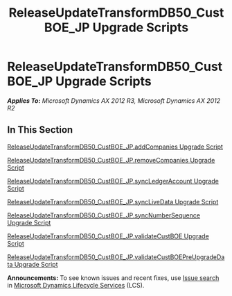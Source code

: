 ﻿---
title: ReleaseUpdateTransformDB50_CustBOE_JP Upgrade Scripts
TOCTitle: ReleaseUpdateTransformDB50_CustBOE_JP Upgrade Scripts
ms:assetid: a85daa54-9a08-4ea3-958c-141684aa3808
ms:mtpsurl: https://msdn.microsoft.com/en-us/library/JJ686391(v=AX.60)
ms:contentKeyID: 49710347
ms.date: 05/18/2015
mtps_version: v=AX.60
---

# ReleaseUpdateTransformDB50\_CustBOE\_JP Upgrade Scripts 


_**Applies To:** Microsoft Dynamics AX 2012 R3, Microsoft Dynamics AX 2012 R2_

## In This Section

[ReleaseUpdateTransformDB50\_CustBOE\_JP.addCompanies Upgrade Script](releaseupdatetransformdb50-custboe-jp-addcompanies-upgrade-script.md)

[ReleaseUpdateTransformDB50\_CustBOE\_JP.removeCompanies Upgrade Script](releaseupdatetransformdb50-custboe-jp-removecompanies-upgrade-script.md)

[ReleaseUpdateTransformDB50\_CustBOE\_JP.syncLedgerAccount Upgrade Script](releaseupdatetransformdb50-custboe-jp-syncledgeraccount-upgrade-script.md)

[ReleaseUpdateTransformDB50\_CustBOE\_JP.syncLiveData Upgrade Script](releaseupdatetransformdb50-custboe-jp-synclivedata-upgrade-script.md)

[ReleaseUpdateTransformDB50\_CustBOE\_JP.syncNumberSequence Upgrade Script](releaseupdatetransformdb50-custboe-jp-syncnumbersequence-upgrade-script.md)

[ReleaseUpdateTransformDB50\_CustBOE\_JP.validateCustBOE Upgrade Script](releaseupdatetransformdb50-custboe-jp-validatecustboe-upgrade-script.md)

[ReleaseUpdateTransformDB50\_CustBOE\_JP.validateCustBOEPreUpgradeData Upgrade Script](releaseupdatetransformdb50-custboe-jp-validatecustboepreupgradedata-upgrade-script.md)

  
**Announcements:** To see known issues and recent fixes, use [Issue search](http://go.microsoft.com/fwlink/?linkid=389258) in [Microsoft Dynamics Lifecycle Services](http://go.microsoft.com/fwlink/?linkid=306505) (LCS).

